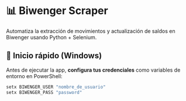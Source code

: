 # 📊 Biwenger Scraper

Automatiza la extracción de movimientos y actualización de saldos en Biwenger usando Python + Selenium.

## 🚀 Inicio rápido (Windows)

Antes de ejecutar la app, **configura tus credenciales** como variables de entorno en PowerShell:

```powershell
setx BIWENGER_USER "nombre_de_usuario"
setx BIWENGER_PASS "password"
